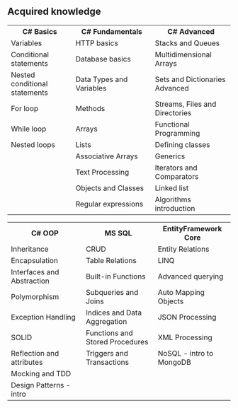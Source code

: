 
<h2>Acquired knowledge</h2>
<table>
  <tr>
    <th>C# Basics</th>
    <th>C# Fundamentals</th>
    <th>C# Advanced</th>
  </tr>
  <tr>
    <td>Variables</td>
    <td>HTTP basics</td>
    <td>Stacks and Queues</td>
  </tr>
  <tr>
    <td>Conditional statements</td>
    <td>Database basics</td>
    <td>Multidimensional Arrays</td>
  </tr>
  <tr>
    <td>Nested conditional statements</td>
    <td>Data Types and Variables&nbsp;&nbsp;&nbsp;&nbsp;&nbsp;&nbsp;&nbsp;&nbsp;&nbsp;&nbsp;&nbsp;&nbsp;&nbsp;</td>
    <td>Sets and Dictionaries Advanced</td>
  </tr>
  <tr>
    <td>For loop</td>
    <td>Methods</td>
    <td>Streams, Files and Directories</td>
  </tr>
  <tr>
    <td>While loop</td>
    <td>Arrays</td>
    <td>Functional Programming</td>
  </tr>
  <tr>
    <td>Nested loops</td>
    <td>Lists</td>
    <td>Defining classes</td>
  </tr>
  <tr>
    <td></td>
    <td>Associative Arrays</td>
    <td>Generics</td>
  </tr>
  <tr>
    <td></td>
    <td>Text Processing</td>
    <td>Iterators and Comparators</td>
  </tr>
  <tr>
    <td></td>
    <td>Objects and Classes</td>
    <td>Linked list</td>
  </tr>
  <tr>
    <td></td>
    <td>Regular expressions</td>
    <td>Algorithms introduction</td>
  </tr>
</table>

<table>
  <tr>
    <th>C# OOP</th>
    <th>MS SQL</th>
    <th>EntityFramework Core</th>
  </tr>
  <tr>
    <td>Inheritance</td>
    <td>CRUD</td>
    <td>Entity Relations</td>
  </tr>
  <tr>
    <td>Encapsulation</td>
    <td>Table Relations</td>
    <td>LINQ</td>
  </tr>
  <tr>
    <td>Interfaces and Abstraction&nbsp;&nbsp;&nbsp;&nbsp;&nbsp;&nbsp;&nbsp;</td>
    <td>Built-in Functions</td>
    <td>Advanced querying</td>
  </tr>
  <tr>
    <td>Polymorphism</td>
    <td>Subqueries and Joins</td>
    <td>Auto Mapping Objects</td>
  </tr>
  <tr>
    <td>Exception Handling</td>
    <td>Indices and Data Aggregation</td>
    <td>JSON Processing</td>
  </tr>
  <tr>
    <td>SOLID</td>
    <td>Functions and Stored Procedures</td>
    <td>XML Processing</td>
  </tr>
  <tr>
    <td>Reflection and attributes</td>
    <td>Triggers and Transactions</td>
    <td>NoSQL - intro to MongoDB</td>
  </tr>
  <tr>
    <td>Mocking and TDD</td>
    <td></td>
    <td></td>
  </tr>
  <tr>
    <td>Design Patterns - intro</td>
    <td></td>
    <td></td>
  </tr>
</table>
